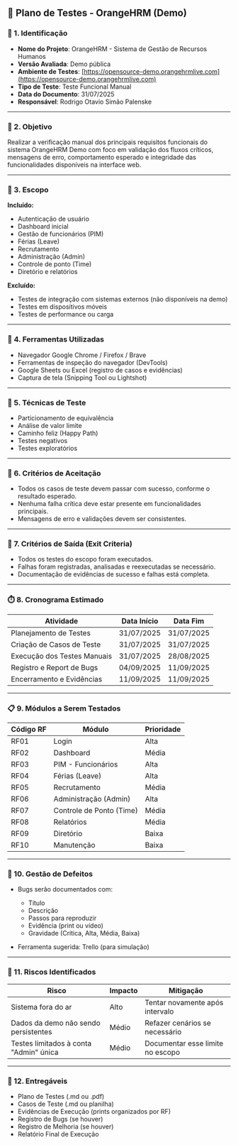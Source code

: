 ## 🧪 **Plano de Testes - OrangeHRM (Demo)**

### 📌 1. **Identificação**

* **Nome do Projeto**: OrangeHRM - Sistema de Gestão de Recursos Humanos
* **Versão Avaliada**: Demo pública
* **Ambiente de Testes**: [https://opensource-demo.orangehrmlive.com](https://opensource-demo.orangehrmlive.com)
* **Tipo de Teste**: Teste Funcional Manual
* **Data do Documento**: 31/07/2025
* **Responsável**: Rodrigo Otavio Simão Palenske 

---

### 🎯 2. **Objetivo**

Realizar a verificação manual dos principais requisitos funcionais do sistema OrangeHRM Demo com foco em validação dos fluxos críticos, mensagens de erro, comportamento esperado e integridade das funcionalidades disponíveis na interface web.

---

### 🧩 3. **Escopo**

**Incluído:**

* Autenticação de usuário
* Dashboard inicial
* Gestão de funcionários (PIM)
* Férias (Leave)
* Recrutamento
* Administração (Admin)
* Controle de ponto (Time)
* Diretório e relatórios

**Excluído:**

* Testes de integração com sistemas externos (não disponíveis na demo)
* Testes em dispositivos móveis
* Testes de performance ou carga

---

### 🔧 4. **Ferramentas Utilizadas**

* Navegador Google Chrome / Firefox / Brave
* Ferramentas de inspeção do navegador (DevTools)
* Google Sheets ou Excel (registro de casos e evidências)
* Captura de tela (Snipping Tool ou Lightshot)

---

### 🧪 5. **Técnicas de Teste**

* Particionamento de equivalência
* Análise de valor limite
* Caminho feliz (Happy Path)
* Testes negativos
* Testes exploratórios

---

### 📄 6. **Critérios de Aceitação**

* Todos os casos de teste devem passar com sucesso, conforme o resultado esperado.
* Nenhuma falha crítica deve estar presente em funcionalidades principais.
* Mensagens de erro e validações devem ser consistentes.

---

### 🚦 7. **Critérios de Saída (Exit Criteria)**

* Todos os testes do escopo foram executados.
* Falhas foram registradas, analisadas e reexecutadas se necessário.
* Documentação de evidências de sucesso e falhas está completa.

---

### ⏱️ 8. **Cronograma Estimado**

| Atividade                   | Data Início | Data Fim   |
| --------------------------- | ----------- | ---------- |
| Planejamento de Testes      | 31/07/2025  | 31/07/2025 |
| Criação de Casos de Teste   | 31/07/2025  | 31/07/2025 |
| Execução dos Testes Manuais | 31/07/2025  | 28/08/2025 |
| Registro e Report de Bugs   | 04/09/2025  | 11/09/2025 |
| Encerramento e Evidências   | 11/09/2025  | 11/09/2025 |

---

### 📋 9. **Módulos a Serem Testados**

| Código RF | Módulo                   | Prioridade |
| --------- | ------------------------ | ---------- |
| RF01      | Login                    | Alta       |
| RF02      | Dashboard                | Média      |
| RF03      | PIM - Funcionários       | Alta       |
| RF04      | Férias (Leave)           | Alta       |
| RF05      | Recrutamento             | Média      |
| RF06      | Administração (Admin)    | Alta       |
| RF07      | Controle de Ponto (Time) | Média      |
| RF08      | Relatórios               | Média      |
| RF09      | Diretório                | Baixa      |
| RF10      | Manutenção               | Baixa      |

---

### 🐞 10. **Gestão de Defeitos**

* Bugs serão documentados com:

  * Título
  * Descrição
  * Passos para reproduzir
  * Evidência (print ou vídeo)
  * Gravidade (Crítica, Alta, Média, Baixa)
* Ferramenta sugerida: Trello (para simulação)

---

### 📌 11. **Riscos Identificados**

| Risco                                  | Impacto | Mitigação                        |
| -------------------------------------- | ------- | -------------------------------- |
| Sistema fora do ar                     | Alto    | Tentar novamente após intervalo  |
| Dados da demo não sendo persistentes   | Médio   | Refazer cenários se necessário   |
| Testes limitados à conta "Admin" única | Médio   | Documentar esse limite no escopo |

---

### 📁 12. **Entregáveis**

* Plano de Testes (.md ou .pdf)
* Casos de Teste (.md ou planilha)
* Evidências de Execução (prints organizados por RF)
* Registro de Bugs (se houver)
* Registro de Melhoria (se houver)
* Relatório Final de Execução
